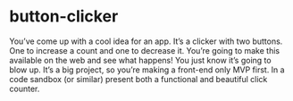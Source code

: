 # button-clicker
You’ve come up with a cool idea for an app. It’s a clicker with two buttons. One to increase a count and one to decrease it. You’re going to make this available on the web and see what happens! You just know it’s going to blow up. It’s a big project, so you’re making a front-end only MVP first. In a code sandbox (or similar) present both a functional and beautiful click counter.

